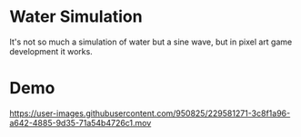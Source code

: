 # Water Simulation

It's not so much a simulation of water but a sine wave, but in pixel art game development it works.

# Demo



https://user-images.githubusercontent.com/950825/229581271-3c8f1a96-a642-4885-9d35-71a54b4726c1.mov

